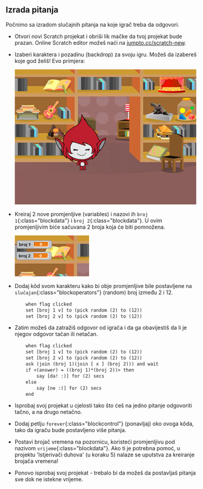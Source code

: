 ## Izrada pitanja

Počnimo sa izradom slučajnih pitanja na koje igrač treba da odgovori.

+ Otvori novi Scratch projekat i obriši lik mačke da tvoj projekat bude prazan. Online Scratch editor možeš naći na <a href="http://jumpto.cc/scratch-new" target="_blank">jumpto.cc/scratch-new</a>.

+ Izaberi karaktera i pozadinu (backdrop) za svoju igru. Možeš da izabereš koje god želiš! Evo primjera:
    
    ![screenshot](images/brain-setting.png)

+ Kreiraj 2 nove promjenljive (variables) i nazovi ih `broj 1`{:class="blockdata"} i `broj 2`{:class="blockdata"}. U ovim promjenljivim biće sačuvana 2 broja koja će biti pomnožena.
    
    ![screenshot](images/brain-variables.png)

+ Dodaj kôd svom karakteru kako bi obje promjenljive bile postavljene na `slučajan`{:class="blockoperators"} (random) broj između 2 i 12. 
    
    ```blocks
        when flag clicked
        set [broj 1 v] to (pick random (2) to (12))
        set [broj 2 v] to (pick random (2) to (12))
    ```

+ Zatim možeš da zatražiš odgovor od igrača i da ga obavijestiš da li je njegov odgovor tačan ili netačan.
    
    ```blocks
        when flag clicked
        set [broj 1 v] to (pick random (2) to (12))
        set [broj 2 v] to (pick random (2) to (12))
        ask (join (broj 1)(join [ x ] (broj 2))) and wait
        if <(answer) = ((broj 1)*(broj 2))> then
            say [da! :)] for (2) secs
        else
            say [ne :(] for (2) secs
        end
    ```

+ Isprobaj svoj projekat u cjelosti tako što ćeš na jedno pitanje odgovoriti tačno, a na drugo netačno.

+ Dodaj petlju `forever`{:class="blockcontrol"} (ponavljaj) oko ovoga kôda, tako da igraču bude postavljeno više pitanja.

+ Postavi brojač vremena na pozornicu, koristeći promjenljivu pod nazivom `vrijeme`{:class="blockdata"}. Ako ti je potrebna pomoć, u projektu 'Istjerivači duhova' (u koraku 5) nalaze se uputstva za kreiranje brojača vremena!

+ Ponovo isprobaj svoj projekat - trebalo bi da možeš da postavljaš pitanja sve dok ne istekne vrijeme.